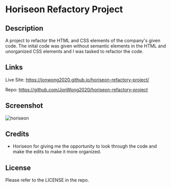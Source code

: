# Horiseon Refactory Project

## Description

A project to refactor the HTML and CSS elements of the company's given code.  The inital code was given without semantic elements in the HTML and unorganized CSS elements and I was tasked to refactor the code.  

## Links

Live Site:  https://jonwong2020.github.io/horiseon-refactory-project/

Repo:  https://github.com/JonWong2020/horiseon-refactory-project

## Screenshot

![horiseon](https://user-images.githubusercontent.com/110364895/184457565-206ddd66-d72b-401b-9f5d-b7ee177d1a51.gif)

## Credits

* Horiseon for giving me the opportunity to look through the code and make the edits to make it more organized. 

## License

Please refer to the LICENSE in the repo.
